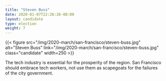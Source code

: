 ```yaml
---
title: "Steven Buss"
date: 2020-01-07T22:26:26-08:00
layout: candidate
type: election
weight: 7
---
```


{{< figure src="/img/2020-march/san-francisco/steven-buss.jpg"
           alt="Steven Buss"
           link="/img/2020-march/san-francisco/steven-buss.jpg"
           class="candidate"
           width=250
           >}}

The tech industry is essential for the prosperity of the region. San Francisco
should embrace tech workers, not use them as scapegoats for the failures of the
city government.
